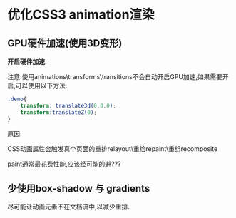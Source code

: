 # 优化CSS3 animation渲染

## GPU硬件加速(使用3D变形)

**开启硬件加速**:

注意:使用animations\transforms\transitions不会自动开启GPU加速,如果需要开启,可以使用以下方法:

```css
.demo{
    transform: translate3d(0,0,0);
    transform:translateZ(0);
}
```

原因:

CSS动画属性会触发真个页面的重排relayout\重绘repaint\重组recomposite 

paint通常最花费性能,应该经可能的避???

## 少使用box-shadow 与 gradients

尽可能让动画元素不在文档流中,以减少重排.